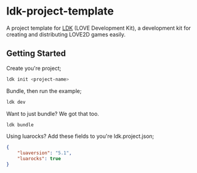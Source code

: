# ldk-project-template

A project template for [LDK](https://github.com/Rentless-Garage/ldk.git) (LOVE Development Kit), a development kit for creating and distributing LOVE2D games easily.

## Getting Started

Create you're project;
```sh
ldk init <project-name>
```

Bundle, then run the example;
```sh
ldk dev
```

Want to just bundle? We got that too.
```sh
ldk bundle
```

Using luarocks? Add these fields to you're ldk.project.json;
```json
{
    "luaversion": "5.1",
    "luarocks": true
}
```

